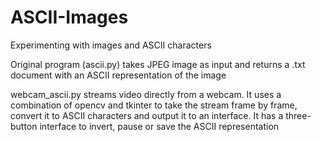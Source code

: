 # ASCII-Images
Experimenting with images and ASCII characters

Original program (ascii.py) takes JPEG image as input and returns a .txt document with an ASCII representation of the image

webcam_ascii.py streams video directly from a webcam. It uses a combination of opencv and tkinter to take the stream frame by frame, convert it to ASCII characters and output it to an interface.
It has a three-button interface to invert, pause or save the ASCII representation
